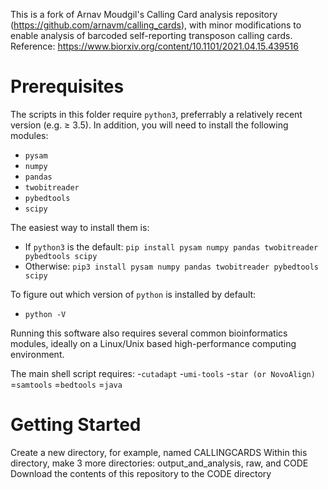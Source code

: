 This is a fork of Arnav Moudgil's Calling Card analysis repository (https://github.com/arnavm/calling_cards), with minor modifications to enable analysis of barcoded self-reporting transposon calling cards. Reference: https://www.biorxiv.org/content/10.1101/2021.04.15.439516

# Prerequisites

The scripts in this folder require `python3`, preferrably a relatively recent version (e.g. ≥ 3.5). In addition, you will need to install the following modules:
- `pysam`
- `numpy`
- `pandas`
- `twobitreader`
- `pybedtools`
- `scipy`

The easiest way to install them is:
- If `python3` is the default:
`pip install pysam numpy pandas twobitreader pybedtools scipy`
- Otherwise:
`pip3 install pysam numpy pandas twobitreader pybedtools scipy`

To figure out which version of `python` is installed by default:
- `python -V`

Running this software also requires several common bioinformatics modules, ideally on a Linux/Unix based high-performance computing environment. 

The main shell script requires: 
-`cutadapt`
-`umi-tools`
-`star (or NovoAlign)` 
=`samtools`
=`bedtools`
=`java`

# Getting Started

Create a new directory, for example, named CALLINGCARDS
Within this directory, make 3 more directories:  output_and_analysis, raw, and CODE
Download the contents of this repository to the CODE directory



